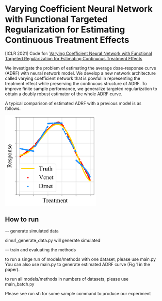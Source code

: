# Varying Coefficient Neural Network with Functional Targeted Regularization for Estimating Continuous Treatment Effects
\[ICLR 2021\] Code for: [Varying Coefficient Neural Network with Functional Targeted Regularization for Estimating Continuous Treatment Effects](https://openreview.net/forum?id=RmB-88r9dL)

We investigate the problem of estimating the average dose-response curve (ADRF) with neural network model. We develop a new network architecture called varying coefficient network that is powful in representing the treatment effect while preserving the continuous structure of ADRF. To improve finite sample performance, we generalize targeted regularization to obtain a doubly robust estimator of the whole ADRF curve.

A typical comparison of estimated ADRF with a previous model is as follows.

<img src="fig/Vc_Dr.png" width=300></img>

## How to run

-- generate simulated data

simu1_generate_data.py will generate simulated

-- train and evaluating the methods

to run a singe run of models/methods with one dataset, please use main.py
You can also use main.py to generate estimated ADRF curve (Fig 1 in the paper).

to run all models/methods in numbers of datasets, please use main_batch.py

Please see run.sh for some sample command to produce our experiment
